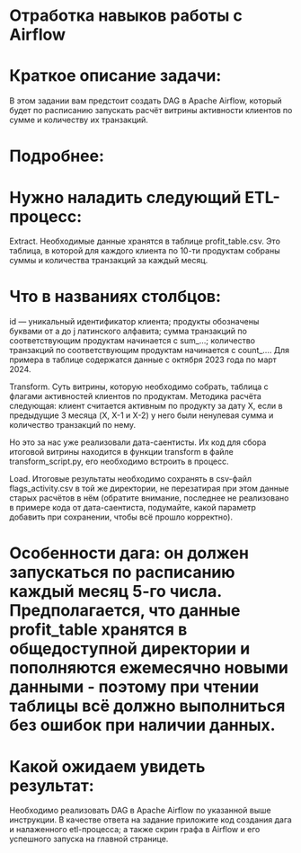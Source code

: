 # Отработка навыков работы с Airflow

# Краткое описание задачи:

В этом задании вам предстоит создать DAG в Apache Airflow, который будет по расписанию запускать расчёт витрины активности клиентов по сумме и количеству их транзакций.

# Подробнее:

# Нужно наладить следующий ETL-процесс:

Extract. Необходимые данные хранятся в таблице profit_table.csv. Это таблица, в которой для каждого клиента по 10-ти продуктам собраны суммы и количества транзакций за каждый месяц.

# Что в названиях столбцов:

id —  уникальный идентификатор клиента;
продукты обозначены буквами от a до j латинского алфавита;
сумма транзакций по соответствующим продуктам начинается с sum_…;
количество транзакций по соответствующим продуктам начинается с count_….
Для примера в таблице содержатся данные с октября 2023 года по март 2024.

Transform. Суть витрины, которую необходимо собрать, таблица с флагами активностей клиентов по продуктам. Методика расчёта следующая: клиент считается активным по продукту за дату X, если в предыдущие 3 месяца (X, X-1 и X-2) у него были ненулевая сумма и количество транзакций по нему.

Но это за нас уже реализовали дата-саентисты. Их код для сбора итоговой витрины находится в функции transform в файле transform_script.py, его необходимо встроить в процесс.

Load. Итоговые результаты необходимо сохранять в csv-файл flags_activity.csv в той же директории, не перезатирая при этом данные старых расчётов в нём (обратите внимание, последнее не реализовано в примере кода от дата-саентиста, подумайте, какой параметр добавить при сохранении, чтобы всё прошло корректно).

# Особенности дага: он должен запускаться по расписанию каждый месяц 5-го числа. Предполагается, что данные profit_table хранятся в общедоступной директории и пополняются ежемесячно новыми данными - поэтому при чтении таблицы всё должно выполниться без ошибок при наличии данных.

# Какой ожидаем увидеть результат:
Необходимо реализовать DAG в Apache Airflow по указанной выше инструкции. В качестве ответа на задание приложите код создания дага и налаженного etl-процесса; а также скрин графа в Airflow и его успешного запуска на главной странице.
